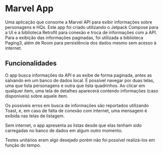 
# Marvel App

Uma aplicação que consome a Marvel API para exibir informações sobre personagens e HQs. Este app foi criado utilizando o Jetpack Compose para a UI e a biblioteca Retrofit para conexão e troca de informações com a API. Para a exibição das informações paginadas, foi utilizada a biblioteca Paging3, além de Room para persistência dos dados mesmo sem acesso à internet.


## Funcionalidades

O app busca informações da API e as exibe de forma paginada, antes as salvando em um banco de dados local. É possível navegar por duas telas, uma que lista personagens e outra que lista quadrinhos. Ao clicar em qualquer item, uma tela de detalhes aparecerá contendo informações (caso disponíveis) sobre aquele item.

Os possíveis erros em busca de informações são reportados utilizando Toast, e, em caso de falta de conexão com internet, uma mensagem é exibida nas telas de listagem.

Sem internet, o app apresenta as listas desde que elas tenham sido carregadas no banco de dados em algum outro momento.

Testes unitários eram algo desejado porém não foi possível realizá-los em função do tempo.



